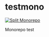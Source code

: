 # testmono

[![Split Monorepo](https://github.com/kuafucode/testmono/actions/workflows/split_mono.yml/badge.svg)](https://github.com/kuafucode/testmono/actions/workflows/split_mono.yml)

Monorepo test
